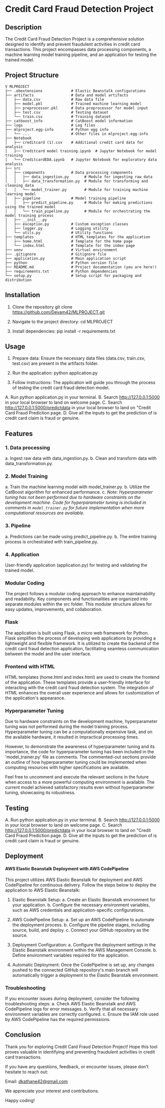 # Credit Card Fraud Detection Project

## Description

The Credit Card Fraud Detection Project is a comprehensive solution designed to identify and prevent fraudulent activities in credit card transactions. This project encompasses data processing components, a machine learning model training pipeline, and an application for testing the trained model.

## Project Structure

```plaintext
V MLPROJECT
├── .ebextensions             # Elastic Beanstalk configurations
├── artifacts                 # Data and model artifacts
│   ├── data.csv              # Raw data file
│   ├── model.pkl             # Trained machine learning model
│   ├── preprocessor.pkl      # Data preprocessor for model input
│   ├── test.csv              # Testing dataset
│   └── train.csv             # Training dataset
├── catboost_info             # CatBoost model information
├── logs                      # Log files
├── mlproject.egg-info        # Python egg info
│   └── ...                   # Other files in mlproject.egg-info
├── Notebook
│   ├── creditcard (1).csv    # Additional credit card data for analysis
│   ├── Creditcard model training.ipynb  # Jupyter Notebook for model training
│   └── CreditcardEDA.ipynb   # Jupyter Notebook for exploratory data analysis
├── src
│   ├── components            # Data processing components
│   │   ├── data_ingestion.py       # Module for ingesting raw data
│   │   ├── data_transformation.py  # Module for transforming and cleaning data
│   │   └── model_trainer.py        # Module for training machine learning model
│   ├── pipeline              # Model training pipeline
│   │   ├── predict_pipeline.py     # Module for making predictions using the trained model
│   │   └── train_pipeline.py       # Module for orchestrating the model training process
│   ├── __init__.py
│   ├── exception.py          # Custom exception classes
│   ├── logger.py             # Logging utility
│   └── utils.py              # Utility functions
├── templates                 # HTML templates for the application
│   ├── home.html             # Template for the home page
│   └── index.html            # Template for the index page
├── venv                      # Virtual environment
├── .gitignore                # Gitignore file
├── application.py            # Main application script
├── python                    # Python version file
├── README.md                 # Project documentation (you are here!)
├── requirements.txt          # Python dependencies
└── setup.py                  # Setup script for packaging and distribution
```

## Installation
1. Clone the repository
git clone https://github.com/Devam42/MLPROJECT.git

2. Navigate to the project directory:
cd MLPROJECT

3. Install dependencies:
pip install -r requirements.txt

## Usage
1. Prepare data:
Ensure the necessary data files (data.csv, train.csv, test.csv) are present in the artifacts folder.

2. Run the application:
python application.py

3. Follow instructions:
The application will guide you through the process of testing the credit card fraud detection model.

A. Run python application.py in your terminal.
B. Search http://127.0.0.1:5000 in your local browser to land on welcome page.
C. Search http://127.0.0.1:5000/predictdata in your local browser to land on "Credit Card Fraud Prediction page.
D. Give all the inputs to get the prediction of is credit card claim is fraud or genuine.

## Features

### 1. Data processing
a. Ingest raw data with data_ingestion.py.
b. Clean and transform data with data_transformation.py.

### 2. Model Training
a. Train the machine learning model with model_trainer.py.
b. Utilize the CatBoost algorithm for enhanced performance.
c. *Note: Hyperparameter tuning has not been performed due to hardware constraints on the development machine. Code for hyperparameter tuning is included in comments in `model_trainer.py` for future implementation when more computational resources are available.*


### 3. Pipeline
a. Predictions can be made using predict_pipeline.py.
b. The entire training process is orchestrated with train_pipeline.py.

### 4. Application
User-friendly application (application.py) for testing and validating the trained model.


### Modular Coding
The project follows a modular coding approach to enhance maintainability and readability. Key components and functionalities are organized into separate modules within the src folder. This modular structure allows for easy updates, improvements, and collaboration.

### Flask
The application is built using Flask, a micro web framework for Python. Flask simplifies the process of developing web applications by providing a lightweight and flexible framework. It is utilized to create the backend of the credit card fraud detection application, facilitating seamless communication between the model and the user interface.

### Frontend with HTML
HTML templates (home.html and index.html) are used to create the frontend of the application. These templates provide a user-friendly interface for interacting with the credit card fraud detection system. The integration of HTML enhances the overall user experience and allows for customization of the application's appearance.

### Hyperparameter Tuning
Due to hardware constraints on the development machine, hyperparameter tuning was not performed during the model training process. Hyperparameter tuning can be a computationally expensive task, and on the available hardware, it resulted in impractical processing times.

However, to demonstrate the awareness of hyperparameter tuning and its importance, the code for hyperparameter tuning has been included in the 'model_trainer.py' file as comments. The commented-out sections provide an outline of how hyperparameter tuning could be implemented when computing resources with higher specifications are available.

Feel free to uncomment and execute the relevant sections in the future when access to a more powerful computing environment is available. The current model achieved satisfactory results even without hyperparameter tuning, showcasing its robustness.

## Testing 

A. Run python application.py in your terminal.
B. Search http://127.0.0.1:5000 in your local browser to land on welcome page.
C. Search http://127.0.0.1:5000/predictdata in your local browser to land on "Credit Card Fraud Prediction page.
D. Give all the inputs to get the prediction of is credit card claim is fraud or genuine.

## Deployment
#### AWS Elastic Beanstalk Deployment with AWS CodePipeline
This project utilizes AWS Elastic Beanstalk for deployment and AWS CodePipeline for continuous delivery. Follow the steps below to deploy the application to AWS Elastic Beanstalk:

1. Elastic Beanstalk Setup:
a. Create an Elastic Beanstalk environment for your application.
b. Configure the necessary environment variables, such as AWS credentials and application-specific configurations.

2. AWS CodePipeline Setup:
a. Set up an AWS CodePipeline to automate the deployment process.
b. Configure the pipeline stages, including source, build, and deploy.
c. Connect your GitHub repository as the source.

3. Deployment Configuration:
a. Configure the deployment settings in the Elastic Beanstalk environment within the AWS Management Console.
b. Define environment variables required for the application.

4. Automatic Deployment:
Once the CodePipeline is set up, any changes pushed to the connected GitHub repository's main branch will automatically trigger a deployment to the Elastic Beanstalk environment.

### Troubleshooting
If you encounter issues during deployment, consider the following troubleshooting steps:
a. Check AWS Elastic Beanstalk and AWS CodePipeline logs for error messages.
b. Verify that all necessary environment variables are correctly configured.
c. Ensure the IAM role used by AWS CodePipeline has the required permissions.


## Conclusion
Thank you for exploring Credit Card Fraud Detection Project! Hope this tool proves valuable in identifying and preventing fraudulent activities in credit card transactions.

If you have any questions, feedback, or encounter issues, please don't hesitate to reach out:

Email: dkathane42@gmail.com


We appreciate your interest and contributions.

Happy coding!
